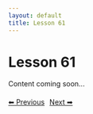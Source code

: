 ```yaml
---
layout: default
title: Lesson 61
---
```


# Lesson 61

Content coming soon...

<div style="margin-top: 20px;">
<a href="/docs/intermediate/Lessons/lesson_60.html" style="margin-right: 10px;">⬅ Previous</a><a href="/docs/intermediate/Lessons/lesson_62.html">Next ➡</a>
</div>

